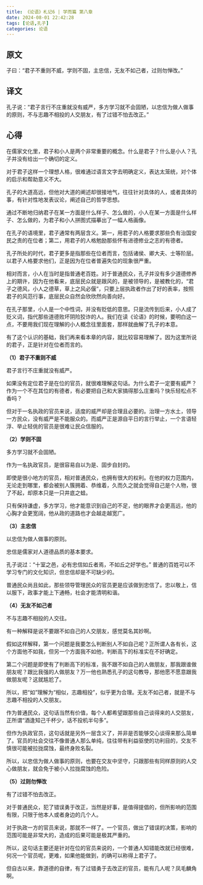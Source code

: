 ```yaml
---
title: 《论语》札记6 | 学而篇 第八章
date: 2024-08-01 22:42:28
tags: [论语,孔子]
categories: 论语
---
```

## 原文

子曰：“君子不重则不威，学则不固，主忠信，无友不如己者，过则勿惮改。”

## 译文

孔子说：“君子言行不庄重就没有威严，多方学习就不会固陋，以忠信为做人做事的原则，不与志趣不相投的人交朋友，有了过错不怕去改正。”

## 心得

在儒家文化里，君子和小人是两个非常重要的概念。什么是君子？什么是小人？孔子并没有给出一个确切的定义。

对于君子这样一个理想人格，很难通过语言文字去明确定义，表达太笼统，对个体的启示和帮助意义不大。

孔子的大道高远，但他对大道的阐述却很接地气，往往针对具体的人，或者具体的事，有针对性地发表议论，阐述自己的哲学思想。

通过不断地归纳君子在某一方面是什么样子、怎么做的，小人在某一方面是什么样子、怎么做的，为君子和小人拼图式描摹出了一幅人格画像。

在孔子的语境里，君子通常有两层含义。第一，用君子的人格要求那些负有治国安民之责的在位者；第二，用君子的人格勉励那些怀有进德修业之志的有德者。

孔子所处的时代，君子更多是指那些在位者而言，包括诸侯、卿大夫、士等阶层。以君子人格要求他们，正是因为在位者普遍失位的现象很严重。

相对而言，小人在当时是指普通老百姓。对于普通民众，孔子并没有多少道德修养上的期许，因为在他看来，底层民众就是跟风的，是被领导的，是被教化的，“君子之德风，小人之德草，草上之风必偃”，只要上层执政者作出了好的表率，按照君子的风范行事，底层民众自然会欣欣然向善向好。

在孔子那里，小人是一个中性词，并没有贬低的意思。只是流传到后来，小人成了贬义词，指代那些道德败坏阴险狡诈的人。我们在读《论语》的时候，要明白这一点，不要用我们现在理解的小人概念往里面套，那样就曲解了孔子的本意。

有了这个认识的基础，我们再来看本章的内容，就比较容易理解了。因为这里所说的君子，正是针对在位者而言的。

**（1）君子不重则不威**

君子言行不庄重就没有威严。

如果没有定位君子是在位的官员，就很难理解这句话。为什么君子一定要有威严？作为一个不在其位的有德者，有必要把自己和大家搞得那么庄重吗？快乐轻松点不香吗？

但对于一名执政的官员来说，适度的威严却是合理且必要的。治理一方水土，领导一方民众，没有威严是不能服众的。而威严正是源自平日的言行举止，一个言语轻浮、举止轻佻的官员是很难让民众信服的。

**（2）学则不固**

多方学习就不会固陋。

作为一名执政官员，是很容易自以为是、固步自封的。

即使是很小地方的官员，相对普通民众，也拥有很大的权利。在他的权力范围内，无论走到哪里，都会被别人簇拥着、恭维着，久而久之就会觉得自己是个人物，很了不起，却原本只是一只井底之蛙。

只有保持谦虚，多方学习，他才能意识到自己的不足，他的眼界才会更高远，他的心胸才会更宽阔，他从政的道路也才会越走越宽广。

**（3）主忠信**

以忠信为做人做事的原则。

忠信是儒家对人道德品质的基本要求。

孔子说过：“十室之邑，必有忠信如丘者焉，不如丘之好学也。” 普通的百姓可以不学习专门的文化知识，但忠信却是不可缺少的。

普通民众尚且如此，那些领导管理民众的官员更是应该做到忠信了。忠以敬上，信以服下，政事才能上下通畅，社会才能清明和谐。

**（4）无友不如己者**

不与志趣不相投的人交往。

有一种解释是说不要跟不如自己的人交朋友，感觉莫名其妙啊。

假如这样解释，第一个问题是我要怎么判断别人不如自己呢？正所谓人各有长，这个方面他不如我，但另一个方面我不如他，判断高下的标准实在不好确定。

第二个问题是即使有了判断高下的标准，我不跟不如自己的人做朋友，那我跟谁做朋友呢？跟比我强的人做朋友？万一他也熟悉孔子的这句教导，那他愿不愿意跟我做朋友呢？这就尴尬了。

所以，把“如”理解为“相似，志趣相投”，似乎更为合理。无友不如己者，就是不与志趣不相投的人交朋友。

作为普通民众，这句话当然有价值，每个人都希望跟那些自己谈得来的人交朋友，正所谓“酒逢知己千杯少，话不投机半句多”。

但作为执政官员，这句话就是另外一层含义了，并非是否能够交心谈得来那么简单了。官员的社会交往不像普通人那么单纯，往往带有利益驱使的功利目的，交友不慎很可能被拉拢腐蚀，最终身败名裂。

所以，以忠信为做人做事的原则，也要在交友中坚守，只跟那些有同样原则的人交心做朋友，就会免于被小人拉拢腐蚀的危险。

**（5）过则勿惮改**

有了过错不怕去改正。

对于普通民众，犯了错误勇于改正，当然是好事，是值得提倡的，但所影响的范围有限，只限于他本人或者身边的几个人。

对于执政一方的官员来说，那就不一样了。一个官员，做出了错误的决策，影响的范围可能是非常大的，造成的后果可能是极其严重的。

所以，这句话主要还是针对在位的官员来说的，一个普通人知错能改就已经很难，何况一个官员呢，更难，如果他能做到，的确可以称得上君子了。

但自古以来，靠道德的自律，有了过错勇于去改正的官员，能有几人呢？凤毛麟角啊。